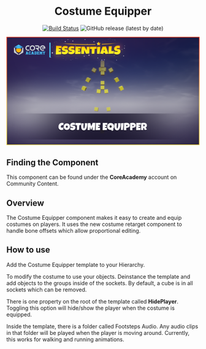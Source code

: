 <div align="center">

# Costume Equipper

[![Build Status](https://github.com/ManticoreGamesInc/CC-Costume-Equipper/workflows/CI/badge.svg)](https://github.com/ManticoreGamesInc/CC-Costume-Equipper/actions/workflows/ci.yml?query=workflow%3ACI%29)
![GitHub release (latest by date)](https://img.shields.io/github/v/release/ManticoreGamesInc/CC-Costume-Equipper?style=plastic)

![Preview](/Screenshots/Main.png)

</div>

## Finding the Component

This component can be found under the **CoreAcademy** account on Community Content.

## Overview

The Costume Equipper component makes it easy to create and equip costumes on players. It uses the new costume retarget component to handle bone offsets which allow proportional editing.

## How to use

Add the Costume Equipper template to your Hierarchy.

To modify the costume to use your objects. Deinstance the template and add objects to the groups inside of the sockets. By default, a cube is in all sockets which can be removed.

There is one property on the root of the template called **HidePlayer**. Toggling this option will hide/show the player when the costume is equipped.

Inside the template, there is a folder called Footsteps Audio. Any audio clips in that folder will be played when the player is moving around. Currently, this works for walking and running animations.
